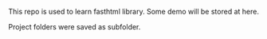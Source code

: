 This repo is used to learn fasthtml library. Some demo will be stored at here.

Project folders were saved as subfolder.
